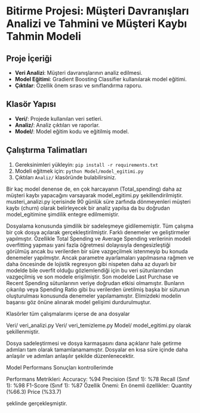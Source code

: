 # Bitirme Projesi: Müşteri Davranışları Analizi ve Tahmini ve Müşteri Kaybı Tahmin Modeli

## Proje İçeriği
- **Veri Analizi**: Müşteri davranışlarının analiz edilmesi.
- **Model Eğitimi**: Gradient Boosting Classifier kullanılarak model eğitimi.
- **Çıktılar**: Özellik önem sırası ve sınıflandırma raporu.

## Klasör Yapısı
- **Veri/**: Projede kullanılan veri setleri.
- **Analiz/**: Analiz çıktıları ve raporlar.
- **Model/**: Model eğitim kodu ve eğitilmiş model.

## Çalıştırma Talimatları
1. Gereksinimleri yükleyin: `pip install -r requirements.txt`
2. Modeli eğitmek için: `python Model/model_egitimi.py`
3. Çıktıları `Analiz/` klasöründe bulabilirsiniz.

Bir kaç model denense de, en çok harcayanın (Total_spending) daha az müşteri kaybı yapacağını varsayarak model_egitimi.py şekillendirilmiştir. musteri_analizi.py içerisinde 90 günlük süre zarfında dönmeyenleri müşteri kaybı (churn) olarak belirleyecek bir analiz yapılsa da bu doğrudan model_egitimine şimdilik entegre edilmemiştir.

Dosyalama konusunda şimdilik bir sadeleşmeye gidilememiştir. Tüm çalışma bir çok dosya açılarak gerçekleştirilmiştir. Farklı denemeler ve geliştirmeler yapılmıştır.
Özellikle Total Spending ve Average Spending verilerinin modeli overfitting yapması yani fazla öğretmesi dolayısıyla dengesizleştiği görülmüş ancak bu verilerden bir süre vazgeçilmek
istenmeyip bu konuda denemeler yapılmıştır. Ancak parametre ayarlamaları yapılmasına rağmen ve daha öncesinde de lojistik regresyon gibi nispeten daha az duyarlı bir modelde bile overfit olduğu gözlemlendiği
için bu veri sütunlarından vazgeçilmiş ve son modele erişilmiştir. Son modelde Last Purchase ve Recent Spending sütunlarının veriye doğrudan etkisi olmamıştır. Bunların çıkarılıp veya Spending Ratio gibi 
bu verilerden üretilmiş başka bir sütunun oluşturulması konusunda denemeler yapılamamıştır. Elimizdeki modelin başarısı göz önüne alınarak model gelişimi durdurulmuştur.

Klasörler tüm çalışmalarımı içerse de ana dosyalar

Veri/ veri_analizi.py
Veri/ veri_temizleme.py
Model/ model_egitimi.py olarak şekillenmiştir.

Dosya sadeleştirmesi ve dosya karmaşasını dana açıklanır hale getirme adımları tam olarak tamamlanamamıştır. Dosyalar en kısa süre içinde daha anlaşılır ve adımları anlaşılır şekilde düzenlenecektir.

Model Performans Sonuçları kontrollerimde

Performans Metrikleri:
Accuracy: %94
Precision (Sınıf 1): %78
Recall (Sınıf 1): %98
F1-Score (Sınıf 1): %87
Özellik Önemi:
En önemli özellikler:
Quantity (%66.3)
Price (%33.7)

şeklinde gerçekleşmiştir.
